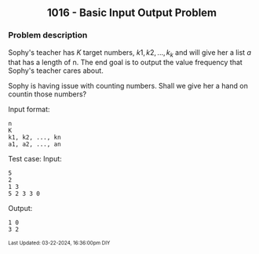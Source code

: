 <h2 align="center">1016 - Basic Input Output Problem</h2>

### Problem description

Sophy's teacher has $K$ target numbers, $k1, k2, ..., k_k$ and will give her a list $a$ that has a length of n. The end goal is to output the value frequency that Sophy's teacher cares about. 

Sophy is having issue with counting numbers. Shall we give her a hand on countin those numbers? 

Input format:
```
n
K
k1, k2, ..., kn
a1, a2, ..., an
```
Test case:
Input: 
```
5
2
1 3
5 2 3 3 0
```
Output:
```
1 0
3 2
```

<font size = 1>Last Updated: 03-22-2024, 16:36:00pm DIY</font>
